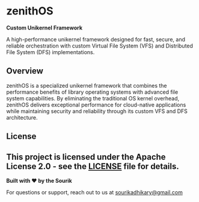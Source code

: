 # zenithOS

**Custom Unikernel Framework**

A high-performance unikernel framework designed for fast, secure, and reliable orchestration with custom Virtual File System (VFS) and Distributed File System (DFS) implementations.

## Overview

zenithOS is a specialized unikernel framework that combines the performance benefits of library operating systems with advanced file system capabilities. By eliminating the traditional OS kernel overhead, zenithOS delivers exceptional performance for cloud-native applications while maintaining security and reliability through its custom VFS and DFS architecture.


## License

This project is licensed under the **Apache License 2.0** - see the [LICENSE](LICENSE) file for details.
---

**Built with ❤️ by the Sourik**

For questions or support, reach out to us at [sourikadhikary@gmail.com](mailto:sourikadhikary@gmail.com)
